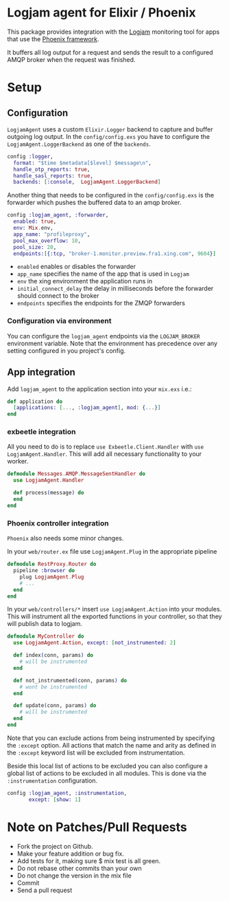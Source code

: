Logjam agent for Elixir / Phoenix
===========

This package provides integration with the [Logjam](https://github.com/skaes/logjam_core) monitoring tool for apps that
use the [Phoenix framework](https://github.com/phoenixframework/phoenix).

It buffers all log output for a request and sends the result to a configured AMQP broker when the request was finished.

# Setup

## Configuration
`LogjamAgent` uses a custom `Elixir.Logger` backend to capture and buffer outgoing log output. In the
`config/config.exs` you have to configure the `LogjamAgent.LoggerBackend` as one of the `backends`.

``` Elixir
config :logger,
  format: "$time $metadata[$level] $message\n",
  handle_otp_reports: true,
  handle_sasl_reports: true,
  backends: [:console,  LogjamAgent.LoggerBackend]

```

Another thing that needs to be configured in the `config/config.exs` is the forwarder which pushes
the buffered data to an amqp broker.

``` Elixir
config :logjam_agent, :forwarder,
  enabled: true,
  env: Mix.env,
  app_name: "profileproxy",
  pool_max_overflow: 10,
  pool_size: 20,
  endpoints:[{:tcp, "broker-1.monitor.preview.fra1.xing.com", 9604}]
```

* `enabled` enables or disables the forwarder
* `app_name` specifies the name of the app that is used in `Logjam`
* `env` the xing environment the application runs in
* `initial_connect_delay` the delay in milliseconds before the forwarder should connect to the broker
* `endpoints` specifies the endpoints for the ZMQP forwarders

### Configuration via environment

You can configure the `logjam_agent` endpoints via the `LOGJAM_BROKER` environment variable.
Note that the environment has precedence over any setting configured in you project's config.

## App integration

Add `logjam_agent` to the application section into your `mix.exs` i.e.:

```elixir
def application do
  [applications: [..., :logjam_agent], mod: {...}]
end
```

### exbeetle integration

All you need to do is to replace `use Exbeetle.Client.Handler` with `use LogjamAgent.Handler`.
This will add all necessary functionality to your worker.

```elixir
defmodule Messages.AMQP.MessageSentHandler do
  use LogjamAgent.Handler

  def process(message) do
  end
end
```

### Phoenix controller integration

`Phoenix` also needs some minor changes.

In your `web/router.ex` file use `LogjamAgent.Plug` in the appropriate pipeline

``` elixir
defmodule RestProxy.Router do
  pipeline :browser do
    plug LogjamAgent.Plug
    # ...
  end
end
```

In your `web/controllers/*` insert `use LogjamAgent.Action` into your modules.
This will instrument all the exported functions in your controller, so that they will
publish data to logjam.

```elixir
defmodule MyController do
  use LogjamAgent.Action, except: [not_instrumented: 2]

  def index(conn, params) do
    # will be instrumented
  end

  def not_instrumented(conn, params) do
    # wont be instrumented
  end

  def update(conn, params) do
    # will be instrumented
  end
end
```

Note that you can exclude actions from being instrumented by specifying the `:except` option.
All actions that match the name and arity as defined in the `:except` keyword list will
be excluded from instrumentation.

Beside this local list of actions to be excluded you can also configure a global
list of actions to be excluded in all modules. This is done via the `:instrumentation`
configuration.

```elixir
config :logjam_agent, :instrumentation,
       except: [show: 1]
```

# Note on Patches/Pull Requests ###
* Fork the project on Github.
* Make your feature addition or bug fix.
* Add tests for it, making sure $ mix test is all green.
* Do not rebase other commits than your own
* Do not change the version in the mix file
* Commit
* Send a pull request
